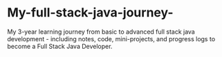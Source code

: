 # My-full-stack-java-journey-
My 3-year learning journey from basic to advanced full stack java development - including notes, code, mini-projects, and progress logs to become a Full Stack Java Developer.
